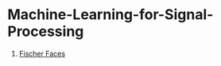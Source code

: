 # Machine-Learning-for-Signal-Processing

1. [Fischer Faces](https://github.com/dipstheoracle/Machine-Learning-for-Signal-Processing/blob/main/Fischer_faces.ipynb)
